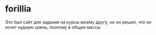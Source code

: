 # forillia
Это был сайт для задания на курсы моему другу, но он решил, что он хочет нудную хрень, поэтому в общие массы 
